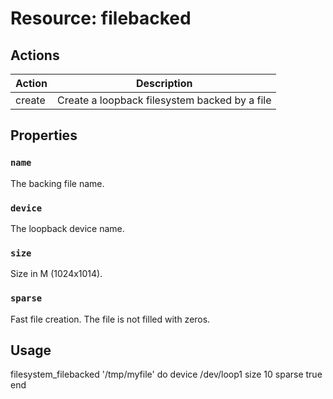 
# Resource: filebacked

## Actions

| Action | Description           |
| ------ | --------------------- |
| create | Create a loopback filesystem backed by a file |

## Properties

### `name`

The backing file name.

### `device`

The loopback device name.

### `size`

Size in M (1024x1014).

### `sparse`

Fast file creation. The file is not filled with zeros.

## Usage

filesystem_filebacked '/tmp/myfile'  do
  device /dev/loop1
  size 10
  sparse true
end
